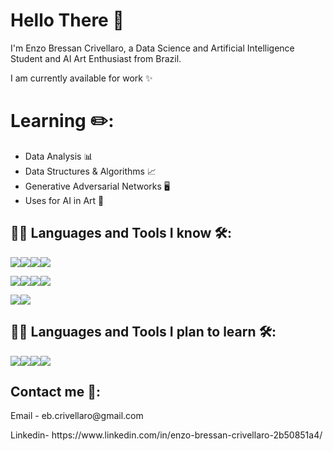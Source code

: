 <h1 align="left">Hello There 👋</h1>
I'm Enzo Bressan Crivellaro, a Data Science and Artificial Intelligence Student and AI Art Enthusiast from Brazil.</p>
I am currently available for work ✨

# Learning ✏️:
- Data Analysis 📊
- Data Structures & Algorithms 📈
- Generative Adversarial Networks 🖥️
- Uses for AI in Art 🎨
</p>

<h2 align="left">👨‍💻 Languages and Tools I know 🛠:</h2>
<p align="left"><img src="https://img.shields.io/badge/python-3670A0?style=for-the-badge&logo=python&logoColor=ffdd54"/><img src="https://img.shields.io/badge/adobe%20photoshop%20-%2331A8FF.svg?&style=for-the-badge&logo=adobe%20photoshop&logoColor=white"/><img src="https://img.shields.io/badge/node.js-6DA55F?style=for-the-badge&logo=node.js&logoColor=white"/><img src="https://img.shields.io/badge/blender-%23F5792A.svg?style=for-the-badge&logo=blender&logoColor=white"/>
<p align="left"><img src="https://img.shields.io/badge/html5-%23E34F26.svg?style=for-the-badge&logo=html5&logoColor=white"/><img src="https://img.shields.io/badge/scikit--learn-%23F7931E.svg?style=for-the-badge&logo=scikit-learn&logoColor=white"/><img src="https://img.shields.io/badge/sqlite-%2307405e.svg?style=for-the-badge&logo=sqlite&logoColor=white"/><img src="https://img.shields.io/badge/unrealengine-%23313131.svg?style=for-the-badge&logo=unrealengine&logoColor=white"/>
<p align="left"><img src="https://img.shields.io/badge/numpy-%23013243.svg?style=for-the-badge&logo=numpy&logoColor=white"/><img src="https://img.shields.io/badge/pandas-%23150458.svg?style=for-the-badge&logo=pandas&logoColor=white"/>

<h2 align="left">👨‍💻 Languages and Tools I plan to learn  🛠:</h2>
<p align="left"> <img src="https://img.shields.io/badge/Keras-%23D00000.svg?style=for-the-badge&logo=Keras&logoColor=white"/><img src="https://img.shields.io/badge/PyTorch-%23EE4C2C.svg?style=for-the-badge&logo=PyTorch&logoColor=white"/><img src="https://img.shields.io/badge/TensorFlow-%23FF6F00.svg?style=for-the-badge&logo=TensorFlow&logoColor=white"/><img src="https://img.shields.io/badge/GODOT-%23FFFFFF.svg?style=for-the-badge&logo=godot-engine"/>

<h2 align="left">Contact me 📃:</h2>
Email - eb.crivellaro@gmail.com </p>
Linkedin- https://www.linkedin.com/in/enzo-bressan-crivellaro-2b50851a4/

<!---
ebcrivellaro/ebcrivellaro is a ✨ special ✨ repository because its `README.md` (this file) appears on your GitHub profile.
You can click the Preview link to take a look at your changes.
--->
